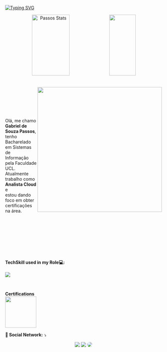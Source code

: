 
[![Typing SVG](https://readme-typing-svg.herokuapp.com/?color=A81DF7&size=35&center=true&vCenter=true&width=1000&lines=HELLO,+My+name+is+Gabriel+de+Souza+Passos;I'm+23+years+old;I'm+from+Brazil;I'm+Cloud+Analyst;Be+Welcome!+:%29)](https://git.io/typing-svg)

<div align="center">  
  <img width="49%" height="195px" src="https://github-readme-stats-krvj.vercel.app/api?username=Passos-Gabriel&show_icons=true&theme=dracula" alt="Passos Stats" /> 
  <img width="41%" height="195px" src="https://github-readme-stats.vercel.app/api/top-langs/?username=passos-gabriel&layout=compact&hide_border=true&title_color=ffffff&text_color=ffffff&bg_color=0d1117" />
</div> 

<br>
<br>

<img src="https://raw.githubusercontent.com/MicaelliMedeiros/micaellimedeiros/master/image/computer-illustration.png" min-width="400px" max-width="400px" width="400px" align="right">

<br>
<br>
<br>
<br>
<br>

<p align="left"> 
  Olá, me chamo <strong>Gabriel de Souza Passos</strong>, tenho Bacharelado em Sistemas de <br/>Informação pela Faculdade UCL. Atualmente trabalho como <strong>Analista Cloud</strong> e<br> estou dando foco em obter certificações na área.<br>
  
</p>
<br/>
<br/><br/><br/><br/><br/><br/>
<p align="left">
  <strong>TechSkill used in my Role💻:</strong>
  <br>
  <br>
  <a href="https://skillicons.dev">
    <img src="https://skillicons.dev/icons?i=azure,aws,git,bash,docker,kubernetes,linux,powershell,py,terraform,windows" />
  </a>
</p>

<br>

<p align="lef">
<strong>Certifications</strong><br>
<img width="100px" height="100px" src="https://images.credly.com/images/be8fcaeb-c769-4858-b567-ffaaa73ce8cf/image.png">
</p>

<p align="left">
  <strong>💌 Social Network:</strong> ⤵️
  <div align="center"> 
    <a href="https://www.instagram.com/gabriel.passos27/" target="_blank"><img src="https://img.shields.io/badge/-Instagram-%23E4405F?style=for-the-badge&logo=instagram&logoColor=white"></a>
    <a href = "mailto:bielpassos@hotmail.com"> <img src="https://img.shields.io/badge/Microsoft_Outlook-0078D4?logo=microsoft-outlook&logoColor=white&style=for-the-badge" target="_blank"></a>
    <a href="https://www.linkedin.com/in/gabriel-de-souza-passos-4004a01b8/" target="_blank"><img src="https://img.shields.io/badge/-LinkedIn-%230077B5?style=for-the-badge&logo=linkedin&logoColor=white" style="border-radius: 30px" target="_blank"></a> 
 </div>
</p>
